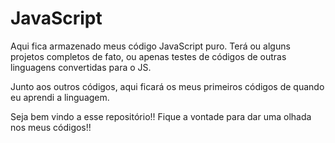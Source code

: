 # JavaScript

Aqui fica armazenado meus código JavaScript puro. Terá ou alguns projetos completos de fato, ou apenas testes de códigos de outras linguagens convertidas para o JS.

Junto aos outros códigos, aqui ficará os meus primeiros códigos de quando eu aprendi a linguagem.

Seja bem vindo a esse repositório!! Fique a vontade para dar uma olhada nos meus códigos!!

